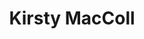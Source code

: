 ---
title: "Kirsty MacColl"
summary: "Kirsty MacColl was a singer-songwriter from England, UK. The daughter of folk singer and dancer Jean Newlove; sister of and half-sister to , and , Aunt of . After a brief stint in 1978 with her first band , she went solo and scored a hit with the single \"There's a Guy Works Down the Chip Shop Swears He's Elvis\" in 1981. In 1984, she married producer and had two children and . Kirsty died whilst swimming with her children in Cozumel, Mexico after being hit by a speedboat which had crossed into an area restricted to swimmers only. \"Tropical Brainstorm\" was released in the USA posthumously, in early 2001."
image: "kirsty-maccoll.jpg"
apple_music_artist_url: "None"
wikipedia_url: "https://en.wikipedia.org/wiki/They_Don%27t_Know_(Kirsty_MacColl_song)"
---